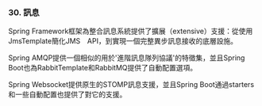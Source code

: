 ### 30. 訊息

Spring Framework框架為整合訊息系統提供了擴展（extensive）支援：從使用JmsTemplate簡化JMS　API，到實現一個完整異步訊息接收的底層設施。

Spring AMQP提供一個相似的用於'進階訊息隊列協議'的特徵集，並且Spring Boot也為RabbitTemplate和RabbitMQ提供了自動配置選項。

Spring Websocket提供原生的STOMP訊息支援，並且Spring Boot通過starters和一些自動配置也提供了對它的支援。
